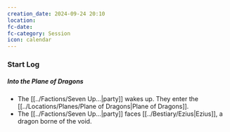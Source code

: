 ```yaml
---
creation_date: 2024-09-24 20:10
location: 
fc-date: 
fc-category: Session
icon: calendar
---
```

### Start Log
##### Into the Plane of Dragons
- The [[../Factions/Seven Up...|party]] wakes up. They enter the [[../Locations/Planes/Plane of Dragons|Plane of Dragons]].
- The [[../Factions/Seven Up...|party]] faces [[../Bestiary/Ezius|Ezius]], a dragon borne of the void.